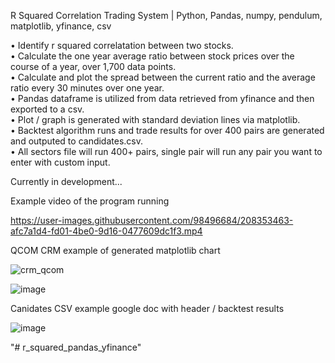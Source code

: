 R Squared Correlation Trading System | Python, Pandas, numpy, pendulum, matplotlib, yfinance, csv

• Identify r squared correlatation between two stocks.  
• Calculate the one year average ratio between stock prices over the course of a year, over 1,700 data points.  
• Calculate and plot the spread between the current ratio and the average ratio every 30 minutes over one year.  
• Pandas dataframe is utilized from data retrieved from yfinance and then exported to a csv.  
• Plot / graph is generated with standard deviation lines via matplotlib.  
• Backtest algorithm runs and trade results for over 400 pairs are generated and outputed to candidates.csv.  
• All sectors file will run 400+ pairs, single pair will run any pair you want to enter with custom input.  

Currently in development...  

Example video of the program running  

https://user-images.githubusercontent.com/98496684/208353463-afc7a1d4-fd01-4be0-9d16-0477609dc1f3.mp4   

  
QCOM CRM example of generated matplotlib chart  

![crm_qcom](https://user-images.githubusercontent.com/98496684/208354800-ea45ed6f-2823-4cad-8f47-ef5f9c007816.png)  

![image](https://user-images.githubusercontent.com/98496684/219768270-ec2b5bb3-bb3c-43d4-8f4f-2c8cba9a9044.png)  

Canidates CSV example google doc with header / backtest results  

![image](https://user-images.githubusercontent.com/98496684/219768004-508bbac2-651a-4188-9f25-0283404594e0.png)  

"# r_squared_pandas_yfinance"  
